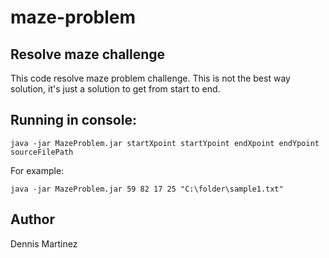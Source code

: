 # maze-problem
## Resolve maze challenge

This code resolve maze problem challenge. This is not the best way solution, it's just a solution to get from start to end.

## Running in console:

```
java -jar MazeProblem.jar startXpoint startYpoint endXpoint endYpoint sourceFilePath
```
For example:

```
java -jar MazeProblem.jar 59 82 17 25 "C:\folder\sample1.txt"
```

## Author

Dennis Martinez
